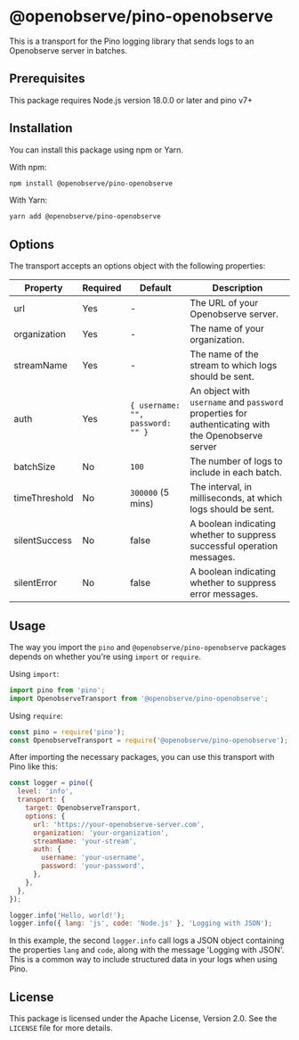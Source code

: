 # @openobserve/pino-openobserve

This is a transport for the Pino logging library that sends logs to an Openobserve server in batches. 

## Prerequisites

This package requires Node.js version 18.0.0 or later and pino v7+

## Installation

You can install this package using npm or Yarn.

With npm:

```bash
npm install @openobserve/pino-openobserve
```

With Yarn:

```bash
yarn add @openobserve/pino-openobserve
```

## Options

The transport accepts an options object with the following properties:

| Property | Required | Default | Description |
| -------- | -------- | ------- | ----------- |
| url | Yes | - | The URL of your Openobserve server. |
| organization | Yes | - | The name of your organization. |
| streamName | Yes | - | The name of the stream to which logs should be sent. |
| auth | Yes | `{ username: "", password: "" }` | An object with `username` and `password` properties for authenticating with the Openobserve server |
| batchSize | No | `100` | The number of logs to include in each batch. |
| timeThreshold | No | `300000` (5 mins) | The interval, in milliseconds, at which logs should be sent. |
| silentSuccess | No | false | A boolean indicating whether to suppress successful operation messages. |
| silentError | No | false | A boolean indicating whether to suppress error messages. |

## Usage

The way you import the `pino` and `@openobserve/pino-openobserve` packages depends on whether you're using `import` or `require`. 

Using `import`:

```javascript
import pino from 'pino';
import OpenobserveTransport from '@openobserve/pino-openobserve';
```

Using `require`:

```javascript
const pino = require('pino');
const OpenobserveTransport = require('@openobserve/pino-openobserve');
```

After importing the necessary packages, you can use this transport with Pino like this:

```javascript
const logger = pino({
  level: 'info',
  transport: {
    target: OpenobserveTransport,
    options: {
      url: 'https://your-openobserve-server.com',
      organization: 'your-organization',
      streamName: 'your-stream',
      auth: {
        username: 'your-username',
        password: 'your-password',
      },
    },
  },
});

logger.info('Hello, world!');
logger.info({ lang: 'js', code: 'Node.js' }, 'Logging with JSON');
```

In this example, the second `logger.info` call logs a JSON object containing the properties `lang` and `code`, along with the message 'Logging with JSON'. This is a common way to include structured data in your logs when using Pino.

## License

This package is licensed under the Apache License, Version 2.0. See the `LICENSE` file for more details.
